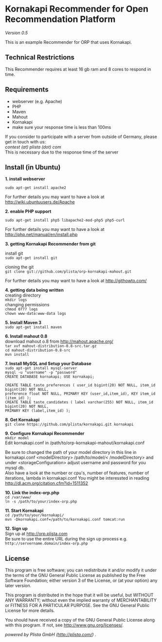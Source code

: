 Kornakapi Recommender for Open Recommendation Platform
==================================
*Version 0.5*

This is an example Recommender for ORP that uses Kornakapi.

Technical Restrictions
----------------------

This Recommender requires at least 16 gb ram and 8 cores to respond in time.




Requirements
------------
-  webserver (e.g. Apache)
-  PHP
- Maven
- Mahout
- Kornakapi
-  make sure your response time is less than 100ms

If you consider to participate with a server from outside of Germany, please get in touch with us:<br>
*contest (at) plista (dot) com* <br>
This is necessary due to the response time of the server

Install (in Ubuntu)
-------------------

**1. install webserver**


`sudo apt-get install apache2`

For further details you may want to have a look at http://wiki.ubuntuusers.de/Apache


**2. enable PHP support**

`sudo apt-get install php5 libapache2-mod-php5 php5-curl`



For further details you may want to have a look at http://php.net/manual/en/install.php

**3. getting Kornakapi Recommender from git**

 install git<br>
`sudo apt-get install git`

 cloning the git<br>
`git clone git://github.com/plista/orp-kornakapi-mahout.git`

For further details you may want to have a look at http://githowto.com/


**4. getting data being written** <br>
creating directory <br>
`mkdir logs` <br>
changing permissions <br>
`chmod 0777 logs` <br>
`chown www-data:www-data logs` <br>

**5. Install Maven 3**<br>
`sudo apt-get install maven`

**6. Install mahout 0.8**<br>
download mahout o.8 from http://mahout.apache.org/<br>
`tar xvf mahout-distribution-0.8-src.tar.gz`<br>
`cd mahout-distribution-0.8-src`<br>
`mvn install`<br>

**7. Install MySQL and Setup your Database**<br>
`sudo apt-get install mysql-server`<br>
`mysql -u "username" -p "password"`<br>
`CREATE DATABASE kornakapi; USE kornakapi;`<br>

`CREATE TABLE taste_preferences (
  user_id bigint(20) NOT NULL,
  item_id bigint(20) NOT NULL,`<br>
  `preference float NOT NULL,
  PRIMARY KEY (user_id,item_id),
  KEY item_id (item_id)
);`
<br>
`CREATE TABLE taste_candidates (
  label varchar(255) NOT NULL,
  item_id bigint(20) NOT NULL,`<br>
  `PRIMARY KEY (label,item_id)
);`

**8. Get Kornakapi**<br>
`git clone https://github.com/plista/kornakapi.git kornakapi`

**9. Configure Kornakapi Recommender**<br>
`mkdir model`<br>
Edit kornakapi.conf in /path/to/orp-kornakapi-mahout/kornakapi.conf

Be sure to changed the path of your model directory in this line in kornakapi.conf &lt;modelDirectory&gt; /path/to/model/&lt; /modelDirectory&gt;
and under &lt;storageConfiguration&gt; adjust username and password for you mysql db.<br>
Also have a look at the number or cpu's, number of features, number of iterations, lambda in kornakapi.conf
You might be interessted in reading http://dl.acm.org/citation.cfm?id=1511352

**10. Link the index-orp.php**<br>
`cd /var/www/`<br>
`ln -s /path/to/your/index-orp.php`

**11. Start Kornakapi**<br>
`cd /path/to/your/kornakapi/`<br>
`mvn -Dkornakapi.conf=/path/to/kornakapi.conf tomcat:run`

**12. Sign up** <br>
Sign up at http://orp.plista.com <br>
Be sure to use the entire URL during the sign up process e.g.
`http://servername.domain/index-orp.php`

License
-------
This program is free software; you can redistribute it and/or
modify it under the terms of the GNU General Public License as
published by the Free Software Foundation; either version 3 of
the License, or (at your option) any later version.

This program is distributed in the hope that it will be useful,
but WITHOUT ANY WARRANTY; without even the implied warranty of
MERCHANTABILITY or FITNESS FOR A PARTICULAR PURPOSE.  See the
GNU General Public License for more details.

You should have received a copy of the GNU General Public License
along with this program.  If not, see <http://www.gnu.org/licenses/>.



*powered by Plista GmbH (http://plista.com/)* .


